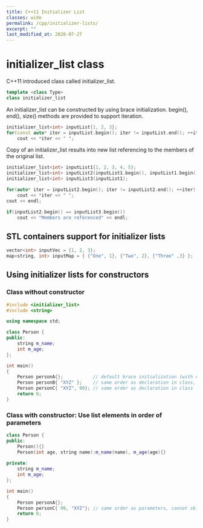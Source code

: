 ```yaml
---
title: C++11 Initializer List
classes: wide
permalink: /cpp/initializer-lists/
excerpt: ""
last_modified_at: 2020-07-27
---
```


#  initializer_list class

C++11 introduced class called initializer_list.

```cpp
template <class Type>
class initializer_list
```

An initializer_list can be constructed by using brace initialization.
begin(), end(), size() methods are provided to support iteration.

```cpp
initializer_list<int> inputList{1, 2, 3};
for(const auto* iter = inputList.begin(); iter != inputList.end(); ++iter)
	cout << *iter << " ";
```
 
Copy of an initializer_list results into new list referencing to the members of the original list. 
 
```cpp
initializer_list<int> inputList1{1, 2, 3, 4, 5};
initializer_list<int> inputList2(inputList1.begin(), inputList1.begin()+3);
initializer_list<int> inputList3(inputList1);

for(auto* iter = inputList2.begin(); iter != inputList2.end(); ++iter)
	cout << *iter << " ";
cout << endl;

if(inputList2.begin() == inputList3.begin())
	cout << "Members are referenced" << endl;
```	

## STL containers support for initializer lists

```cpp
vector<int> inputVec = {1, 2, 3};
map<string, int> inputMap = { {"One", 1}, {"Two", 2}, {"Three" ,3} };
```

##  Using initializer lists for constructors

### Class without constructor

```cpp
#include <initializer_list>
#include <string>

using namespace std;

class Person {
public:
    string m_name;
    int m_age;	
};

int main()
{
    Person personA{};           // default brace initialization (with empty braces)
    Person personB{ "XYZ" };    // same order as declaration in class, can skip members
    Person personC{ "XYZ", 99}; // same order as declaration in class 
    return 0;
}
```

### Class with constructor: Use list elements in order of parameters

```cpp
class Person {
public:
    Person(){}
    Person(int age, string name):m_name(name), m_age(age){}
 
private:
    string m_name;
    int m_age;	
};

int main()
{
    Person personA{};
    Person personC{ 99, "XYZ"}; // same order as parameters, cannot skip parameters
    return 0;
}
```
